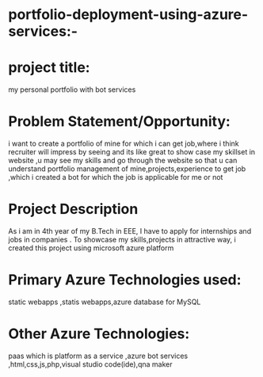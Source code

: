 # portfolio-deployment-using-azure-services:-



# project title:

my personal portfolio with bot services



# Problem Statement/Opportunity:

i want to create a portfolio of mine for which i can get job,where i think recruiter will impress by seeing and its like great to show case my skillset in website ,u may see my skills and go through the website so that u can understand portfolio management of mine,projects,experience to get job ,which i created a bot for which the job is applicable for me or not

# Project Description
As i am in 4th year of my B.Tech in EEE, I have to apply for internships and jobs in companies . To showcase my skills,projects in attractive way, i created this project using microsoft azure platform 


# Primary Azure Technologies used:

static webapps ,statis webapps,azure database for MySQL

# Other Azure Technologies:

paas which is platform as a service ,azure bot services ,html,css,js,php,visual studio code(ide),qna maker


